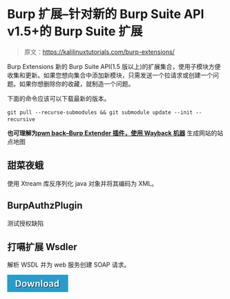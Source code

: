 # Burp 扩展–针对新的 Burp Suite API v1.5+的 Burp Suite 扩展

> 原文：<https://kalilinuxtutorials.com/burp-extensions/>

Burp Extensions 新的 Burp Suite API(1.5 版以上)的扩展集合，使用子模块方便收集和更新。如果您想向集合中添加新模块，只需发送一个拉请求或创建一个问题。如果你想删除你的收藏，就制造一个问题。

下面的命令应该可以下载最新的版本。

```
git pull --recurse-submodules && git submodule update --init --recursive
```

**也可理解为[pwn back–Burp Extender 插件，使用 Wayback 机器](https://kalilinuxtutorials.com/pwnback-burp-extender-plugin/)** 生成网站的站点地图

## **甜菜夜蛾**

使用 Xtream 库反序列化 java 对象并将其编码为 XML。

## **BurpAuthzPlugin**

测试授权缺陷

## **打嗝扩展 Wsdler**

解析 WSDL 并为 web 服务创建 SOAP 请求。

[![](img/d861a9096555aeb1980fc054015933d7.png)](https://github.com/Meatballs1/burp-extensions)